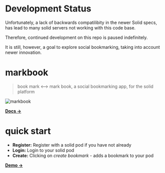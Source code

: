 # Development Status

Unfortunately, a lack of backwards compatilibity in the newer Solid specs, has lead to many solid servers not working with this code base.

Therefore, continued development on this repo is paused indefinitely.

It is still, however, a goal to explore social bookmarking, taking into account newer innovation.

# markbook

> book mark <-->  mark book, a social bookmarking app, for the solid platform

![markbook](https://mark-book.github.io/markbook/webmaps/index.html_files/image.png)

[**Docs →**](https://mark-book.github.io/markbook/webmaps/index.html)

# quick start

- **Register:** Register with a solid pod if you have not already
- **Login:** Login to your solid pod
- **Create:** Clicking on *create bookmark* - adds a bookmark to your pod

[**Demo →**](https://markbook.org/)



